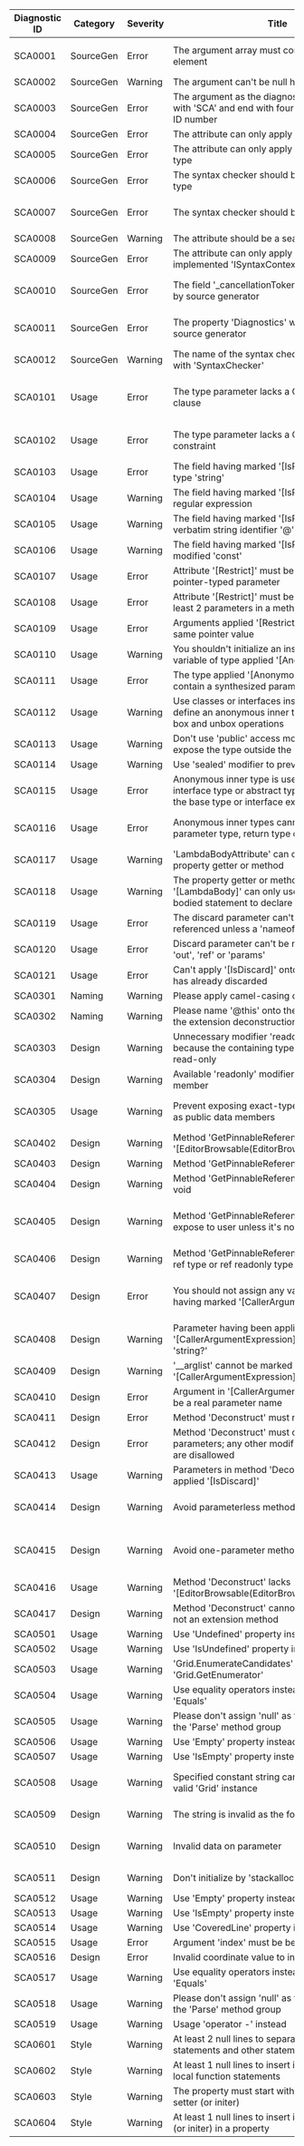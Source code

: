 ﻿| Diagnostic ID | Category  | Severity | Title                                                        | Description                                                  |
| ------------- | --------- | -------- | ------------------------------------------------------------ | ------------------------------------------------------------ |
| SCA0001       | SourceGen | Error    | The argument array must contain at least one element         | The argument array must contain at least one element; you can't pass an empty array, or even a 'null' literal |
| SCA0002       | SourceGen | Warning  | The argument can't be null here                              |                                                              |
| SCA0003       | SourceGen | Error    | The argument as the diagnostic ID should start with 'SCA' and end with four-digit number as the ID number |                                                              |
| SCA0004       | SourceGen | Error    | The attribute can only apply to a top-level type             |                                                              |
| SCA0005       | SourceGen | Error    | The attribute can only apply to a non-abstract type          |                                                              |
| SCA0006       | SourceGen | Error    | The syntax checker should be a non-generic type              |                                                              |
| SCA0007       | SourceGen | Error    | The syntax checker should be a partial type                  | The syntax checker should be a partial type because the source generator will automatically generate the constructor |
| SCA0008       | SourceGen | Warning  | The attribute should be a sealed type                        |                                                              |
| SCA0009       | SourceGen | Error    | The attribute can only apply to a type that has implemented 'ISyntaxContextReceiver' |                                                              |
| SCA0010       | SourceGen | Error    | The field '_cancellationToken' will be generated by source generator | The field '_cancellationToken' will be generated by source generator; you can't declare this field |
| SCA0011       | SourceGen | Error    | The property 'Diagnostics' will be generated by source generator | The property 'Diagnostics' will be generated by source generator; you can't declare this property |
| SCA0012       | SourceGen | Warning  | The name of the syntax checker type should end with 'SyntaxChecker' |                                                              |
| SCA0101       | Usage     | Error    | The type parameter lacks a CRTP-constraint clause            | The type parameter lacks a CRTP-constraint clause; you should append the type constraint '{0}' into the whole clause 'where {1} : {0}' |
| SCA0102       | Usage     | Error    | The type parameter lacks a CRTP-style type constraint        | The type parameter lacks a CRTP-style type constraint; you should apply the constraint like: 'where {0}: {1}' |
| SCA0103       | Usage     | Error    | The field having marked '[IsRegex]' must be of type 'string' |                                                              |
| SCA0104       | Usage     | Warning  | The field having marked '[IsRegex]' isn't a valid regular expression |                                                              |
| SCA0105       | Usage     | Warning  | The field having marked '[IsRegex]' should use verbatim string identifier '@' |                                                              |
| SCA0106       | Usage     | Warning  | The field having marked '[IsRegex]' should be modified 'const' |                                                              |
| SCA0107       | Usage     | Error    | Attribute '[Restrict]' must be applied onto a pointer-typed parameter |                                                              |
| SCA0108       | Usage     | Error    | Attribute '[Restrict]' must be applied onto at least 2 parameters in a method |                                                              |
| SCA0109       | Usage     | Error    | Arguments applied '[Restrict]' cannot hold a same pointer value |                                                              |
| SCA0110       | Usage     | Warning  | You shouldn't initialize an instance as the local variable of type applied '[AnonymousInnerType]' |                                                              |
| SCA0111       | Usage     | Error    | The type applied '[AnonymousInnerType]' must contain a synthesized parameterless constructor |                                                              |
| SCA0112       | Usage     | Warning  | Use classes or interfaces instead of structs to define an anonymous inner type to prevent any box and unbox operations |                                                              |
| SCA0113       | Usage     | Warning  | Don't use 'public' access modifier in order not to expose the type outside the solution |                                                              |
| SCA0114       | Usage     | Warning  | Use 'sealed' modifier to prevent any derivations             |                                                              |
| SCA0115       | Usage     | Error    | Anonymous inner type is used as an argument of interface type or abstract type, so you must give the base type or interface explicitly |                                                              |
| SCA0116       | Usage     | Error    | Anonymous inner types cannot be used as the parameter type, return type or so on | Anonymous inner types cannot be used as the parameter type, return type or so on; please use its base type or interface instead |
| SCA0117       | Usage     | Warning  | 'LambdaBodyAttribute' can only applied onto the property getter or method |                                                              |
| SCA0118       | Usage     | Warning  | The property getter or method applied '[LambdaBody]' can only use expression-bodied statement to declare the value |                                                              |
| SCA0119       | Usage     | Error    | The discard parameter can't be used or referenced unless a 'nameof' expression |                                                              |
| SCA0120       | Usage     | Error    | Discard parameter can't be modified by keyword 'out', 'ref' or 'params' |                                                              |
| SCA0121       | Usage     | Error    | Can't apply '[IsDiscard]' onto a parameter that has already discarded |                                                              |
| SCA0301       | Naming    | Warning  | Please apply camel-casing onto local functions               |                                                              |
| SCA0302       | Naming    | Warning  | Please name '@this' onto the first argument of the extension deconstruction method |                                                              |
| SCA0303       | Design    | Warning  | Unnecessary modifier 'readonly' on this member because the containing type has been already read-only |                                                              |
| SCA0304       | Design    | Warning  | Available 'readonly' modifier to apply to this member        |                                                              |
| SCA0305       | Usage     | Warning  | Prevent exposing exact-typed function pointers as public data members | Prevent exposing exact-typed function pointers as public data members; please use 'void*' instead |
| SCA0402       | Design    | Warning  | Method 'GetPinnableReference' lacks '[EditorBrowsable(EditorBrowsableState.Never)]' |                                                              |
| SCA0403       | Design    | Warning  | Method 'GetPinnableReference' cannot be static               |                                                              |
| SCA0404       | Design    | Warning  | Method 'GetPinnableReference' cannot return void             |                                                              |
| SCA0405       | Design    | Warning  | Method 'GetPinnableReference' should not expose to user unless it's not parameterless | Method 'GetPinnableReference' should not expose to user unless it's not parameterless; please remove '[EditorBrowsable(EditorBrowsable.Always)]' |
| SCA0406       | Design    | Warning  | Method 'GetPinnableReference' should return ref type or ref readonly type |                                                              |
| SCA0407       | Design    | Error    | You should not assign any values on parameters having marked '[CallerArgumentExpression]' | You should not assign any values on parameters having marked '[CallerArgumentExpression]'; they are of control by compiler |
| SCA0408       | Design    | Warning  | Parameter having been applied '[CallerArgumentExpression]' should be of type 'string?' |                                                              |
| SCA0409       | Design    | Warning  | '__arglist' cannot be marked '[CallerArgumentExpression]'    |                                                              |
| SCA0410       | Design    | Error    | Argument in '[CallerArgumentExpression]' must be a real parameter name |                                                              |
| SCA0411       | Design    | Error    | Method 'Deconstruct' must return 'void'                      |                                                              |
| SCA0412       | Design    | Error    | Method 'Deconstruct' must contain only 'out' parameters; any other modifiers or no modifier are disallowed |                                                              |
| SCA0413       | Usage     | Warning  | Parameters in method 'Deconstruct' cannot be applied '[IsDiscard]' |                                                              |
| SCA0414       | Design    | Warning  | Avoid parameterless method 'Deconstruct'                     | Avoid parameterless deconstruction method; if you just want to check nullability, please use empty property pattern instead |
| SCA0415       | Design    | Warning  | Avoid one-parameter method 'Deconstruct'                     | Avoid one-parameter deconstruction method; if you want to use the pattern matching, please use property reference or method invocation instead |
| SCA0416       | Usage     | Warning  | Method 'Deconstruct' lacks '[EditorBrowsable(EditorBrowsableState.Never)]' |                                                              |
| SCA0417       | Design    | Warning  | Method 'Deconstruct' cannot be generic if it is not an extension method |                                                              |
| SCA0501       | Usage     | Warning  | Use 'Undefined' property instead                             |                                                              |
| SCA0502       | Usage     | Warning  | Use 'IsUndefined' property instead                           |                                                              |
| SCA0503       | Usage     | Warning  | 'Grid.EnumerateCandidates' can be simplified to 'Grid.GetEnumerator' |                                                              |
| SCA0504       | Usage     | Warning  | Use equality operators instead of method 'Equals'            |                                                              |
| SCA0505       | Usage     | Warning  | Please don't assign 'null' as the parameter into the 'Parse' method group |                                                              |
| SCA0506       | Usage     | Warning  | Use 'Empty' property instead                                 |                                                              |
| SCA0507       | Usage     | Warning  | Use 'IsEmpty' property instead                               |                                                              |
| SCA0508       | Usage     | Warning  | Specified constant string cannot be parsed to a valid 'Grid' instance | Specified constant string cannot be parsed to a valid 'Grid' instance; please verify the validity of the sudoku grid code |
| SCA0509       | Design    | Warning  | The string is invalid as the format                          | The string '{0}' is invalid as the format in the method 'Grid.ToString' or interpolated part |
| SCA0510       | Design    | Warning  | Invalid data on parameter                                    | Invalid argument value '{0}'; the real value uses more than '{1}' bits, which is disallowed by design of type 'Cells' |
| SCA0511       | Design    | Warning  | Don't initialize by 'stackalloc' expression                  | Don't initialize by 'stackalloc' expression; just use collection initializer instead |
| SCA0512       | Usage     | Warning  | Use 'Empty' property instead                                 |                                                              |
| SCA0513       | Usage     | Warning  | Use 'IsEmpty' property instead                               |                                                              |
| SCA0514       | Usage     | Warning  | Use 'CoveredLine' property instead                           |                                                              |
| SCA0515       | Usage     | Error    | Argument 'index' must be between 0 and 80                    |                                                              |
| SCA0516       | Design    | Error    | Invalid coordinate value to initialize                       |                                                              |
| SCA0517       | Usage     | Warning  | Use equality operators instead of method 'Equals'            |                                                              |
| SCA0518       | Usage     | Warning  | Please don't assign 'null' as the parameter into the 'Parse' method group |                                                              |
| SCA0519       | Usage     | Warning  | Usage 'operator -' instead                                   |                                                              |
| SCA0601       | Style     | Warning  | At least 2 null lines to separate and local function statements and other statements |                                                              |
| SCA0602       | Style     | Warning  | At least 1 null lines to insert into two different local function statements |                                                              |
| SCA0603       | Style     | Warning  | The property must start with getter, and then setter (or initer) |                                                              |
| SCA0604       | Style     | Warning  | At least 1 null lines to insert into getter and setter (or initer) in a property |                                                              |

